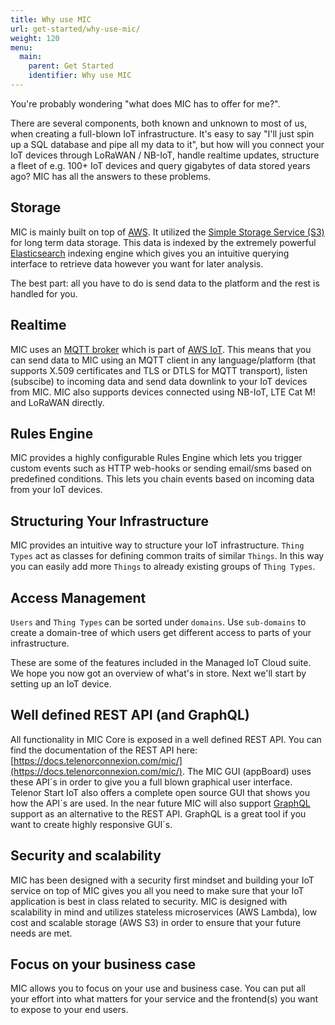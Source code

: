 ```yaml
---
title: Why use MIC
url: get-started/why-use-mic/
weight: 120
menu:
  main:
    parent: Get Started
    identifier: Why use MIC
---
```


You're probably wondering "what does MIC has to offer for me?".

There are several components, both known and unknown to most of us, when creating a full-blown IoT infrastructure. It's easy to say "I'll just spin up a SQL database and pipe all my data to it", but how will you connect your IoT devices through LoRaWAN / NB-IoT, handle realtime updates, structure a fleet of e.g. 100+ IoT devices and query gigabytes of data stored years ago? MIC has all the answers to these problems.

## Storage

MIC is mainly built on top of [AWS](https://aws.amazon.com/). It utilized the [Simple Storage Service (S3)](https://aws.amazon.com/s3/) for long term data storage. This data is indexed by the extremely powerful [Elasticsearch](https://www.elastic.co/) indexing engine which gives you an intuitive querying interface to retrieve data however you want for later analysis.

The best part: all you have to do is send data to the platform and the rest is handled for you.

## Realtime

MIC uses an [MQTT broker](https://docs.aws.amazon.com/iot/latest/developerguide/protocols.html) which is part of [AWS IoT](https://aws.amazon.com/iot/). This means that you can send data to MIC using an MQTT client in any language/platform (that supports X.509 certificates and TLS or DTLS for MQTT transport), listen (subscibe) to incoming data and send data downlink to your IoT devices from MIC. MIC also supports devices connected using NB-IoT, LTE Cat M! and LoRaWAN directly.

## Rules Engine

MIC provides a highly configurable Rules Engine which lets you trigger custom events such as HTTP web-hooks or sending email/sms based on predefined conditions. This lets you chain events based on incoming data from your IoT devices.

## Structuring Your Infrastructure

MIC provides an intuitive way to structure your IoT infrastructure. `Thing Types` act as classes for defining common traits of similar `Things`. In this way you can easily add more `Things` to already existing groups of `Thing Types`.

## Access Management

`Users` and `Thing Types` can be sorted under `domains`. Use `sub-domains` to create a domain-tree of which users get different access to parts of your infrastructure.

These are some of the features included in the Managed IoT Cloud suite. We hope you now got an overview of what's in store. Next we'll start by setting up an IoT device.

## Well defined REST API (and GraphQL)
All functionality in MIC Core is exposed in a well defined REST API. You can find the documentation of the REST API here: [https://docs.telenorconnexion.com/mic/](https://docs.telenorconnexion.com/mic/). The MIC GUI (appBoard) uses these API´s in order to give you a full blown graphical user interface. Telenor Start IoT also offers a complete open source GUI that shows you how the API´s are used. In the near future MIC will also support [GraphQL](https://graphql.org/) support as an alternative to the REST API. GraphQL is a great tool if you want to create highly responsive GUI´s.

## Security and scalability
MIC has been designed with a security first mindset and building your IoT service on top of MIC gives you all you need to make sure that your IoT application is best in class related to security. MIC is designed with scalability in mind and utilizes stateless microservices (AWS Lambda), low cost and scalable storage (AWS S3) in order to ensure that your future needs are met.

## Focus on your business case
MIC allows you to focus on your use and business case. You can put all your effort into what matters for your service and the frontend(s) you want to expose to your end users.
